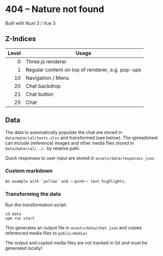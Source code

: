 # 404 – Nature not found

Built with Nuxt 3 / Vue 3


## Z-Indices
| Level | Usage                                            |
|------:|--------------------------------------------------|
|     0 | Three.js renderer                                |
|     1 | Regular content on top of renderer, e.g. pop-ups |
|    10 | Navigation / Menu                                |
|    20 | Chat backdrop                                    |
|    21 | Chat button                                      |
|    25 | Chat                                             |

## Data

The data to automatically populate the chat are stored in `data/material/texts.xlsx` and transformed (see below).
The spreadsheet can include (reference) images and other media files stored in `data/material/../.` by relative path.

Quick responses to user input are stored in `assets/data/responses.json`.

### Custom markdown
```
An example with `yellow` and ~~pink~~ text highlights.
```

### Transforming the data

Run the transformation script:
```shell
cd data
npm run start
```
This generates an output file in `assets/data/chat.json` and copies referenced media files to `public/media/`.

The output and copied media files are not tracked in Git and must be generated locally!